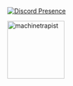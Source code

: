 
[![Discord Presence](https://lanyard-profile-readme.vercel.app/api/183355348646625280?theme=dark&bg=18191c&animated=true&hideDiscrim=true&borderRadius=30px)](https://discord.com/users/183355348646625280)


<div>
    <div>
    <img src="https://count.getloli.com/get/@:clay17k?theme=clay17k" alt="machinetrapist" height="130px"/>
        </div>
<div>
